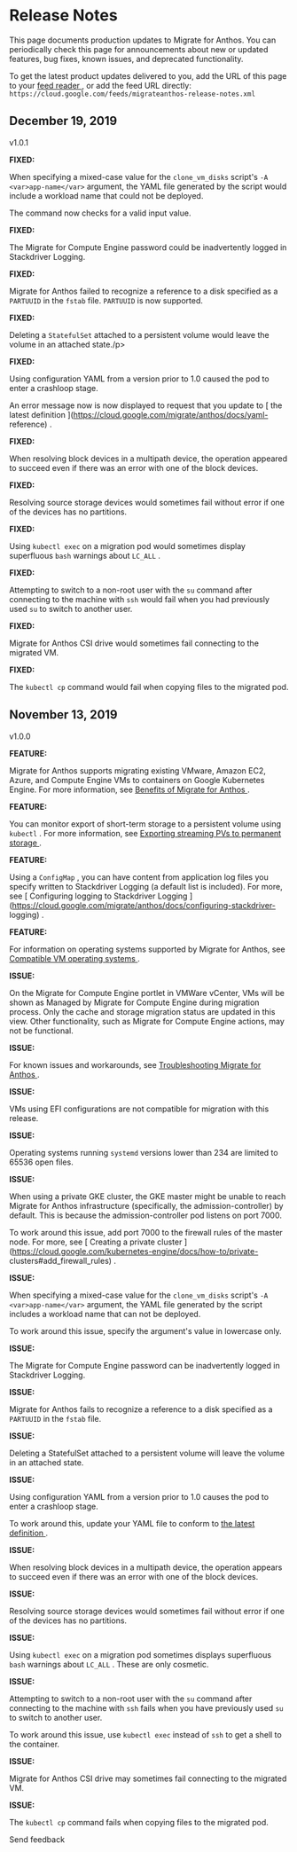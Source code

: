 #  Release Notes

This page documents production updates to Migrate for Anthos. You can
periodically check this page for announcements about new or updated features,
bug fixes, known issues, and deprecated functionality.

To get the latest product updates delivered to you, add the URL of this page
to your [ feed reader
](https://wikipedia.org/wiki/Comparison_of_feed_aggregators) , or add the feed
URL directly: ` https://cloud.google.com/feeds/migrateanthos-release-notes.xml
`

##  December 19, 2019

v1.0.1

**FIXED:**

When specifying a mixed-case value for the ` clone_vm_disks ` script's ` -A
<var>app-name</var> ` argument, the YAML file generated by the script would
include a workload name that could not be deployed.

The command now checks for a valid input value.

**FIXED:**

The Migrate for Compute Engine password could be inadvertently logged in
Stackdriver Logging.

**FIXED:**

Migrate for Anthos failed to recognize a reference to a disk specified as a `
PARTUUID ` in the ` fstab ` file. ` PARTUUID ` is now supported.

**FIXED:**

Deleting a ` StatefulSet ` attached to a persistent volume would leave the
volume in an attached state./p>

**FIXED:**

Using configuration YAML from a version prior to 1.0 caused the pod to enter a
crashloop stage.

An error message now is now displayed to request that you update to [ the
latest definition ](https://cloud.google.com/migrate/anthos/docs/yaml-
reference) .

**FIXED:**

When resolving block devices in a multipath device, the operation appeared to
succeed even if there was an error with one of the block devices.

**FIXED:**

Resolving source storage devices would sometimes fail without error if one of
the devices has no partitions.

**FIXED:**

Using ` kubectl exec ` on a migration pod would sometimes display superfluous
` bash ` warnings about ` LC_ALL ` .

**FIXED:**

Attempting to switch to a non-root user with the ` su ` command after
connecting to the machine with ` ssh ` would fail when you had previously used
` su ` to switch to another user.

**FIXED:**

Migrate for Anthos CSI drive would sometimes fail connecting to the migrated
VM.

**FIXED:**

The ` kubectl cp ` command would fail when copying files to the migrated pod.

##  November 13, 2019

v1.0.0

**FEATURE:**

Migrate for Anthos supports migrating existing VMware, Amazon EC2, Azure, and
Compute Engine VMs to containers on Google Kubernetes Engine. For more
information, see [ Benefits of Migrate for Anthos
](https://cloud.google.com/migrate/anthos/docs/anthos-migrate-benefits) .

**FEATURE:**

You can monitor export of short-term storage to a persistent volume using `
kubectl ` . For more information, see [ Exporting streaming PVs to permanent
storage ](https://cloud.google.com/migrate/anthos/docs/export-storage) .

**FEATURE:**

Using a ` ConfigMap ` , you can have content from application log files you
specify written to Stackdriver Logging (a default list is included). For more,
see [ Configuring logging to Stackdriver Logging
](https://cloud.google.com/migrate/anthos/docs/configuring-stackdriver-
logging) .

**FEATURE:**

For information on operating systems supported by Migrate for Anthos, see [
Compatible VM operating systems
](https://cloud.google.com/migrate/anthos/docs/compatible-os-versions) .

**ISSUE:**

On the Migrate for Compute Engine portlet in VMWare vCenter, VMs will be shown
as Managed by Migrate for Compute Engine during migration process. Only the
cache and storage migration status are updated in this view. Other
functionality, such as Migrate for Compute Engine actions, may not be
functional.

**ISSUE:**

For known issues and workarounds, see [ Troubleshooting Migrate for Anthos
](https://cloud.google.com/migrate/anthos/docs/troubleshooting) .

**ISSUE:**

VMs using EFI configurations are not compatible for migration with this
release.

**ISSUE:**

Operating systems running ` systemd ` versions lower than 234 are limited to
65536 open files.

**ISSUE:**

When using a private GKE cluster, the GKE master might be unable to reach
Migrate for Anthos infrastructure (specifically, the admission-controller) by
default. This is because the admission-controller pod listens on port 7000.

To work around this issue, add port 7000 to the firewall rules of the master
node. For more, see [ Creating a private cluster
](https://cloud.google.com/kubernetes-engine/docs/how-to/private-
clusters#add_firewall_rules) .

**ISSUE:**

When specifying a mixed-case value for the ` clone_vm_disks ` script's ` -A
<var>app-name</var> ` argument, the YAML file generated by the script includes
a workload name that can not be deployed.

To work around this issue, specify the argument's value in lowercase only.

**ISSUE:**

The Migrate for Compute Engine password can be inadvertently logged in
Stackdriver Logging.

**ISSUE:**

Migrate for Anthos fails to recognize a reference to a disk specified as a `
PARTUUID ` in the ` fstab ` file.

**ISSUE:**

Deleting a StatefulSet attached to a persistent volume will leave the volume
in an attached state.

**ISSUE:**

Using configuration YAML from a version prior to 1.0 causes the pod to enter a
crashloop stage.

To work around this, update your YAML file to conform to [ the latest
definition ](https://cloud.google.com/migrate/anthos/docs/yaml-reference) .

**ISSUE:**

When resolving block devices in a multipath device, the operation appears to
succeed even if there was an error with one of the block devices.

**ISSUE:**

Resolving source storage devices would sometimes fail without error if one of
the devices has no partitions.

**ISSUE:**

Using ` kubectl exec ` on a migration pod sometimes displays superfluous `
bash ` warnings about ` LC_ALL ` . These are only cosmetic.

**ISSUE:**

Attempting to switch to a non-root user with the ` su ` command after
connecting to the machine with ` ssh ` fails when you have previously used `
su ` to switch to another user.

To work around this issue, use ` kubectl exec ` instead of ` ssh ` to get a
shell to the container.

**ISSUE:**

Migrate for Anthos CSI drive may sometimes fail connecting to the migrated VM.

**ISSUE:**

The ` kubectl cp ` command fails when copying files to the migrated pod.

Send feedback

